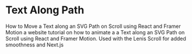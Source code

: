 # Text Along Path

How to Move a Text along an SVG Path on Scroll using React and Framer Motion a website tutorial on how to animate a a Text along an SVG Path on Scroll using React and Framer Motion. Used with the Lenis Scroll for added smoothness and Next.js
